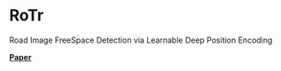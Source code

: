 # RoTr
Road Image FreeSpace Detection via Learnable Deep Position Encoding

[**Paper**](http://ch.whu.edu.cn/en/article/doi/10.13203/j.whugis20230252)
